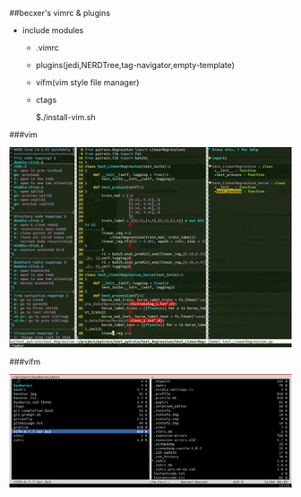 ##becxer's vimrc & plugins

* include modules

    - .vimrc
    - plugins(jedi,NERDTree,tag-navigator,empty-template)
    - vifm(vim style file manager)
    - ctags
    
        
        $./install-vim.sh
        

###vim

![alt vim](https://raw.githubusercontent.com/becxer/vimrc/master/vimrc_screenshot.png)


###vifm

![alt vifm](https://raw.githubusercontent.com/becxer/vimrc/master/vifm_screenshot.png)
